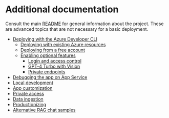 # Additional documentation

Consult the main [README](../README.md) for general information about the project.
These are advanced topics that are not necessary for a basic deployment.

- [Deploying with the Azure Developer CLI](azd.md)
  - [Deploying with existing Azure resources](deploy_existing.md)
  - [Deploying from a free account](deploy_lowcost.md)
  - [Enabling optional features](deploy_features.md)
    - [Login and access control](login_and_acl.md)
    - [GPT-4 Turbo with Vision](gpt4vision.md)
    - [Private endpoints](deploy_private.md)
- [Debugging the app on App Service](appservice.md)
- [Local development](localdev.md)
- [App customization](customization.md)
- [Private access](deploy_private.md)
- [Data ingestion](data_ingestion.md)
- [Productionizing](productionizing.md)
- [Alternative RAG chat samples](other_samples.md)
